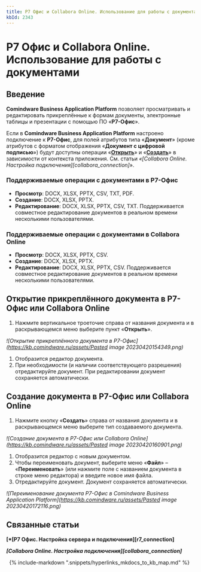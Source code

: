 ```yaml
---
title: Р7 Офис и Collabora Online. Использование для работы с документами
kbId: 2343
---
```


# Р7 Офис и Collabora Online. Использование для работы с документами

## Введение

**Comindware Business Application Platform** позволяет просматривать и редактировать прикреплённые к формам документы, электронные таблицы и презентации с помощью ПО «**Р7-Офис**».

Если в **Comindware Business Application Platform** настроено подключение к **Р7-Офис**, для полей атрибутов типа «**Документ**» (кроме атрибутов с форматом отображения «**Документ с цифровой подписью**») будут доступны операции «**[Открыть](#mcetoc_1gufn3bol3)**» и «**[Создать](#mcetoc_1gufn3bol4)**» в зависимости от контекста приложения. См. статьи *«[Collabora Online. Настройка подключения][collabora_connection]*».

### Поддерживаемые операции с документами в Р7-Офис

- **Просмотр**: DOCX, XLSX, PPTX, CSV, TXT, PDF.
- **Создание**: DOCX, XLSX, PPTX.
- **Редактирование**: DOCX, XLSX, PPTX, CSV, TXT. Поддерживается совместное редактирование документов в реальном времени несколькими пользователями.

### Поддерживаемые операции с документами в Collabora Online

- **Просмотр**: DOCX, XLSX, PPTX, CSV.
- **Создание**: DOCX, XLSX, PPTX.
- **Редактирование**: DOCX, XLSX, PPTX, CSV. Поддерживается совместное редактирование документов в реальном времени несколькими пользователями.

## Открытие прикреплённого документа в Р7-Офис или Collabora Online

1. Нажмите вертикальное троеточие справа от названия документа и в раскрывающемся меню выберите пункт «**Открыть**».

_![Открытие прикреплённого документа в Р7-Офис](https://kb.comindware.ru/assets/Pasted image 20230420154349.png)_

1. Отобразится редактор документа.
2. При необходимости (и наличии соответствующего разрешения) отредактируйте документ. При редактировании документ сохраняется автоматически.

## Создание документа в Р7-Офис или Collabora Online

1. Нажмите кнопку «**Создать**» справа от названия документа и в раскрывающемся меню выберите тип создаваемого документа.

_![Создание документа в Р7-Офис или Collabora Online](https://kb.comindware.ru/assets/Pasted image 20230420160901.png)_

1. Отобразится редактор с новым документом.
2. Чтобы переименовать документ, выберите меню «**Файл**» – «**Переименовать**» (или нажмите поле с названием документа в строке меню редактора) и введите новое имя файла.
3. Отредактируйте документ. Документ сохраняется автоматически.

_![Переименование документа Р7-Офис в Comindware Business Application Platform](https://kb.comindware.ru/assets/Pasted image 20230420172116.png)_

## Связанные статьи

**[*[Р7 Офис. Настройка сервера и подключения][r7_connection]**

***[Collabora Online. Настройка подключения][collabora_connection]***



 
{% include-markdown ".snippets/hyperlinks_mkdocs_to_kb_map.md" %}
